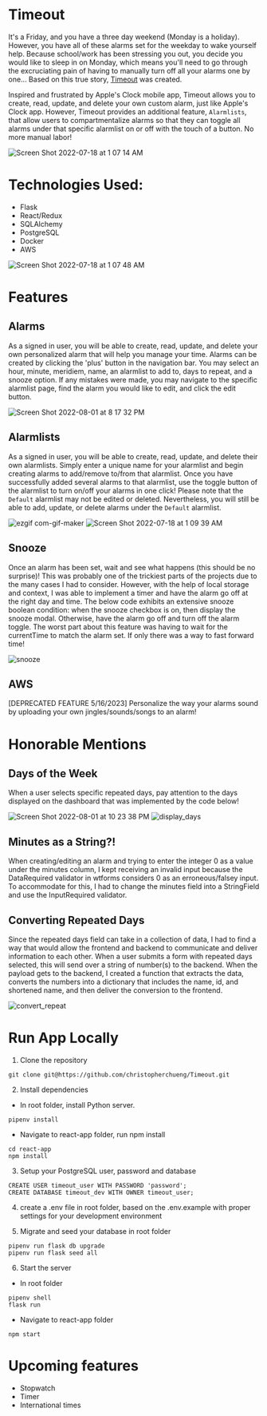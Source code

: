 # Timeout
It's a Friday, and you have a three day weekend (Monday is a holiday). However, you have all of these alarms set for the weekday to wake yourself help. Because school/work has been stressing you out, you decide you would like to sleep in on Monday, which means you'll need to go through the excruciating pain of having to manually turn off all your alarms one by one... Based on this true story, [Timeout](https://app-timeout.herokuapp.com/) was created.

Inspired and frustrated by Apple's Clock mobile app, Timeout allows you to create, read, update, and delete your own custom alarm, just like Apple's Clock app. However, Timeout provides an additional feature, `Alarmlists`, that allow users to compartmentalize alarms so that they can toggle all alarms under that specific alarmlist on or off with the touch of a button. No more manual labor!

![Screen Shot 2022-07-18 at 1 07 14 AM](https://user-images.githubusercontent.com/78316838/179451463-9d4e5fba-3d79-4934-b9f3-be663bec8d9b.png)

# Technologies Used:
* Flask
* React/Redux
* SQLAlchemy
* PostgreSQL
* Docker
* AWS

![Screen Shot 2022-07-18 at 1 07 48 AM](https://user-images.githubusercontent.com/78316838/179451478-f14c4279-8155-4b44-8ccd-5c28fb10aa13.png)

# Features
## Alarms
As a signed in user, you will be able to create, read, update, and delete your own personalized alarm that will help you manage your time. Alarms can be created by clicking the 'plus' button in the navigation bar. You may select an hour, minute, meridiem, name, an alarmlist to add to, days to repeat, and a snooze option. If any mistakes were made, you may navigate to the specific alarmlist page, find the alarm you would like to edit, and click the edit button.

![Screen Shot 2022-08-01 at 8 17 32 PM](https://user-images.githubusercontent.com/78316838/182276246-2b872166-c75b-460c-8018-0a1c4c1f3725.png)

## Alarmlists
As a signed in user, you will be able to create, read, update, and delete their own alarmlists. Simply enter a unique name for your alarmlist and begin creating alarms to add/remove to/from that alarmlist. Once you have successfully added several alarms to that alarmlist, use the toggle button of the alarmlist to turn on/off your alarms in one click! Please note that the `Default` alarmlist may not be edited or deleted. Nevertheless, you will still be able to add, update, or delete alarms under the `Default` alarmlist.

![ezgif com-gif-maker](https://user-images.githubusercontent.com/78316838/182277991-45faf958-16a2-46cd-931d-ae7e167d0bd4.gif)
![Screen Shot 2022-07-18 at 1 09 39 AM](https://user-images.githubusercontent.com/78316838/179451530-0679352b-8362-48ce-88d7-6cf288f926b5.png)

## Snooze
Once an alarm has been set, wait and see what happens (this should be no surprise)! This was probably one of the trickiest parts of the projects due to the many cases I had to consider. However, with the help of local storage and context, I was able to implement a timer and have the alarm go off at the right day and time. The below code exhibits an extensive snooze boolean condition: when the snooze checkbox is on, then display the snooze modal. Otherwise, have the alarm go off and turn off the alarm toggle. The worst part about this feature was having to wait for the currentTime to match the alarm set. If only there was a way to fast forward time!

![snooze](https://github.com/christopherchueng/Timeout/assets/78316838/646bfff7-dc48-49d5-8e56-151f22166bb7)


## AWS
[DEPRECATED FEATURE 5/16/2023] Personalize the way your alarms sound by uploading your own jingles/sounds/songs to an alarm!

# Honorable Mentions
## Days of the Week
When a user selects specific repeated days, pay attention to the days displayed on the dashboard that was implemented by the code below!

![Screen Shot 2022-08-01 at 10 23 38 PM](https://user-images.githubusercontent.com/78316838/182278169-38375cfb-709d-45ad-b0dd-aa90d0da9375.png)
![display_days](https://github.com/christopherchueng/Timeout/assets/78316838/b7b9552c-73ff-45da-8738-72ea3f455702)


## Minutes as a String?!
When creating/editing an alarm and trying to enter the integer 0 as a value under the minutes column, I kept receiving an invalid input because the DataRequired validator in wtforms considers 0 as an erroneous/falsey input. To accommodate for this, I had to change the minutes field into a StringField and use the InputRequired validator.

## Converting Repeated Days
Since the repeated days field can take in a collection of data, I had to find a way that would allow the frontend and backend to communicate and deliver information to each other. When a user submits a form with repeated days selected, this will send over a string of number(s) to the backend. When the payload gets to the backend, I created a function that extracts the data, converts the numbers into a dictionary that includes the name, id, and shortened name, and then deliver the conversion to the frontend.

![convert_repeat](https://github.com/christopherchueng/Timeout/assets/78316838/e1414e62-7618-4520-b1c3-b300f346273f)

# Run App Locally

1. Clone the repository

```
git clone git@https://github.com/christopherchueng/Timeout.git
```

2. Install dependencies

- In root folder, install Python server.

```
pipenv install
```

- Navigate to react-app folder, run npm install

```
cd react-app
npm install
```

3. Setup your PostgreSQL user, password and database

```
CREATE USER timeout_user WITH PASSWORD 'password';
CREATE DATABASE timeout_dev WITH OWNER timeout_user;
```

4. create a .env file in root folder, based on the .env.example with proper settings for your development environment

5. Migrate and seed your database in root folder

```
pipenv run flask db upgrade
pipenv run flask seed all
```

6. Start the server

- In root folder

```
pipenv shell
flask run
```

- Navigate to react-app folder

```
npm start
```

# Upcoming features
* Stopwatch
* Timer
* International times
